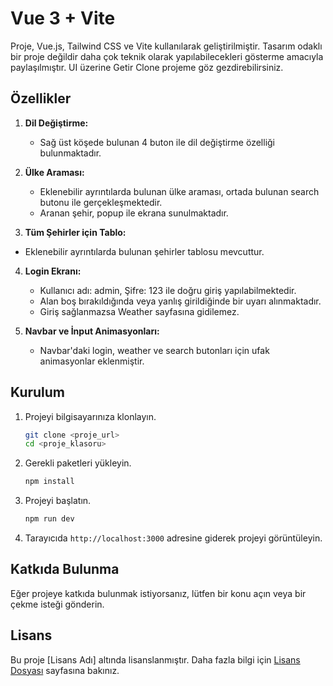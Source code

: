 # Vue 3 + Vite

Proje, Vue.js, Tailwind CSS ve Vite kullanılarak geliştirilmiştir. Tasarım  odaklı bir proje değildir daha çok teknik olarak yapılabilecekleri gösterme amacıyla paylaşılmıştır. UI üzerine Getir Clone projeme göz gezdirebilirsiniz.

## Özellikler

1. **Dil Değiştirme:**
   - Sağ üst köşede bulunan 4 buton ile dil değiştirme özelliği bulunmaktadır.

2. **Ülke Araması:**
   - Eklenebilir ayrıntılarda bulunan ülke araması, ortada bulunan search butonu ile gerçekleşmektedir.
   - Aranan şehir, popup ile ekrana sunulmaktadır.
     
3. **Tüm Şehirler için Tablo:**
  - Eklenebilir ayrıntılarda bulunan şehirler tablosu mevcuttur.

4. **Login Ekranı:**
   - Kullanıcı adı: admin, Şifre: 123 ile doğru giriş yapılabilmektedir.
   - Alan boş bırakıldığında veya yanlış girildiğinde bir uyarı alınmaktadır.
   - Giriş sağlanmazsa Weather sayfasına gidilemez.

5. **Navbar ve İnput Animasyonları:**
   - Navbar'daki login, weather ve search butonları için ufak animasyonlar eklenmiştir.

## Kurulum

1. Projeyi bilgisayarınıza klonlayın.
    ```bash
    git clone <proje_url>
    cd <proje_klasoru>
    ```

2. Gerekli paketleri yükleyin.
    ```bash
    npm install
    ```

3. Projeyi başlatın.
    ```bash
    npm run dev
    ```

4. Tarayıcıda `http://localhost:3000` adresine giderek projeyi görüntüleyin.

## Katkıda Bulunma

Eğer projeye katkıda bulunmak istiyorsanız, lütfen bir konu açın veya bir çekme isteği gönderin.

## Lisans

Bu proje [Lisans Adı] altında lisanslanmıştır. Daha fazla bilgi için [Lisans Dosyası](LICENSE) sayfasına bakınız.
